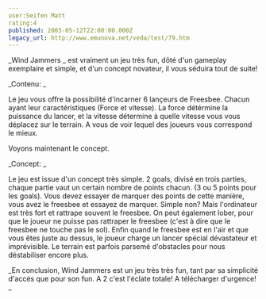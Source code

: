 ```yaml
---
user:Seifen Matt
rating:4
published: 2003-05-12T22:00:00.000Z
legacy_url: http://www.emunova.net/veda/test/79.htm
---
```

_Wind Jammers _ est vraiment un jeu très fun, dôté d'un gameplay exemplaire et simple, et d'un concept novateur, il vous séduira tout de suite!  

  

_Contenu: _  

Le jeu vous offre la possibilité d'incarner 6 lançeurs de Freesbee. Chacun ayant leur caractéristiques (Force et vitesse). La force détérmine la puissance du lancer, et la vitesse détermine à quelle vitesse vous vous déplacez sur le terrain. A vous de voir lequel des joueurs vous correspond le mieux.   

  

Voyons maintenant le concept.  

  

_Concept: _  

  

Le jeu est issue d'un concept très simple. 2 goals, divisé en trois parties, chaque partie vaut un certain nombre de points chacun. (3 ou 5 points pour les goals). Vous devez essayer de marquer des points de cette manière, vous avez le freesbee et essayez de marquer. Simple non? Mais l'ordinateur est très fort et rattrape souvent le freesbee. On peut également lober, pour que le joueur ne puisse pas rattraper le freesbee (c'est à dire que le freesbee ne touche pas le sol). Enfin quand le freesbee est en l'air et que vous êtes juste au dessus, le joueur charge un lancer spécial dévastateur et imprévisible. Le terrain est parfois parsemé d'obstacles pour nous déstabiliser encore plus.   

  

_En conclusion, Wind Jammers est un jeu très très fun, tant par sa simplicité d'accès que pour son fun. A 2 c'est l'éclate totale! A télécharger d'urgence! _